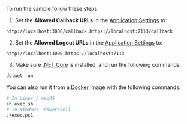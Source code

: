 <!-- markdownlint-disable MD041 -->

To run the sample follow these steps:

1) Set the **Allowed Callback URLs** in the <a href="${manage_url}/#/applications/${account.clientId}/settings" target="_blank" rel="noreferrer">Application Settings</a> to:

```text
http://localhost:3000/callback,https://localhost:7113/callback
```

2) Set the **Allowed Logout URLs** in the <a href="${manage_url}/#/applications/${account.clientId}/settings" target="_blank" rel="noreferrer">Application Settings</a> to:

```text
http://localhost:3000,https://localhost:7113
```

3) Make sure <a href="https://www.microsoft.com/net/download" target="_blank" rel="noreferrer">.NET Core</a> is installed, and run the following commands:

```bash
dotnet run
```

You can also run it from a <a href="https://www.docker.com" target="_blank" rel="noreferrer">Docker</a> image with the following commands:

```bash
# In Linux / macOS
sh exec.sh
# In Windows' Powershell
./exec.ps1
```
